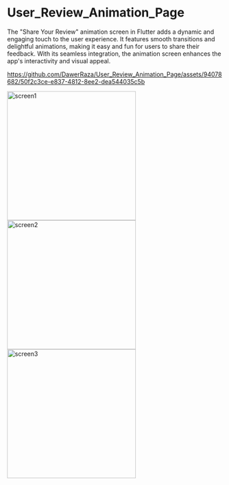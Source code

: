 # User_Review_Animation_Page
The "Share Your Review" animation screen in Flutter adds a dynamic and engaging touch to the user experience. It features smooth transitions and delightful animations, making it easy and fun for users to share their feedback. With its seamless integration, the animation screen enhances the app's interactivity and visual appeal.



https://github.com/DawerRaza/User_Review_Animation_Page/assets/94078682/50f2c3ce-e837-4812-8ee2-dea544035c5b


<img width="300" alt="screen1" src="https://github.com/DawerRaza/User_Review_Animation_Page/assets/94078682/eebe3035-3c0e-4431-9417-310228354a74">
<img width="300" alt="screen2" src="https://github.com/DawerRaza/User_Review_Animation_Page/assets/94078682/f9e6a045-3336-4385-ba32-6cc7a1a06ba8">
<img width="300" alt="screen3" src="https://github.com/DawerRaza/User_Review_Animation_Page/assets/94078682/6a6fa513-a25c-4cf6-8bc2-398e59a5192e">
